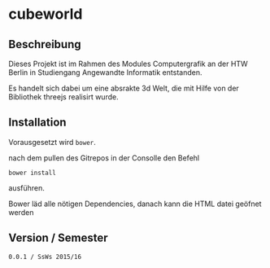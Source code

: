 # cubeworld

## Beschreibung

Dieses Projekt ist im Rahmen des Modules Computergrafik an der HTW Berlin in Studiengang Angewandte Informatik entstanden.

Es handelt sich dabei um eine absrakte 3d Welt, die mit Hilfe von der Bibliothek threejs realisirt wurde.

## Installation

Vorausgesetzt wird  `bower`.

nach dem pullen des Gitrepos in der Consolle den Befehl

    bower install

ausführen.

Bower läd alle nötigen Dependencies, danach kann die HTML datei geöfnet werden


## Version / Semester

`0.0.1 / SsWs 2015/16`
